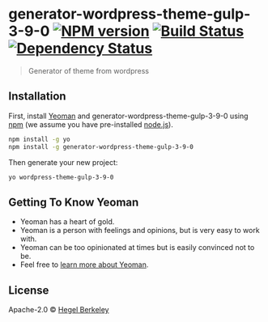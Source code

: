 # generator-wordpress-theme-gulp-3-9-0 [![NPM version][npm-image]][npm-url] [![Build Status][travis-image]][travis-url] [![Dependency Status][daviddm-image]][daviddm-url]
> Generator of theme from wordpress

## Installation

First, install [Yeoman](http://yeoman.io) and generator-wordpress-theme-gulp-3-9-0 using [npm](https://www.npmjs.com/) (we assume you have pre-installed [node.js](https://nodejs.org/)).

```bash
npm install -g yo
npm install -g generator-wordpress-theme-gulp-3-9-0
```

Then generate your new project:

```bash
yo wordpress-theme-gulp-3-9-0
```

## Getting To Know Yeoman

 * Yeoman has a heart of gold.
 * Yeoman is a person with feelings and opinions, but is very easy to work with.
 * Yeoman can be too opinionated at times but is easily convinced not to be.
 * Feel free to [learn more about Yeoman](http://yeoman.io/).

## License

Apache-2.0 © [Hegel Berkeley](https://www.hegelberkeley.com)


[npm-image]: https://badge.fury.io/js/generator-wordpress-theme-gulp-3-9-0.svg
[npm-url]: https://npmjs.org/package/generator-wordpress-theme-gulp-3-9-0
[travis-image]: https://travis-ci.com/hchamba-altimea/generator-wordpress-theme-gulp-3-9-0.svg?branch=master
[travis-url]: https://travis-ci.com/hchamba-altimea/generator-wordpress-theme-gulp-3-9-0
[daviddm-image]: https://david-dm.org/hchamba-altimea/generator-wordpress-theme-gulp-3-9-0.svg?theme=shields.io
[daviddm-url]: https://david-dm.org/hchamba-altimea/generator-wordpress-theme-gulp-3-9-0
